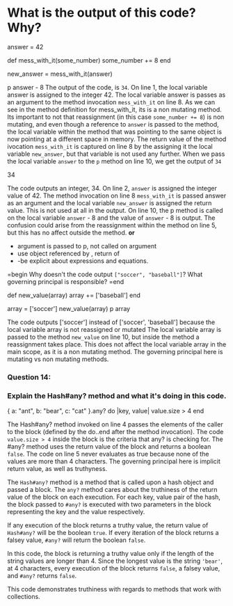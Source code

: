 # What is the output of this code? Why?
answer = 42

def mess_with_it(some_number)
  some_number += 8
end

new_answer = mess_with_it(answer)

p answer - 8
The output of the code, is `34`. On line 1, the local variable answer is assigned to the integer 42. The local variable answer is passes as an argument to the method invocation `mess_with_it` on line 8. As we can see in the method definition for mess_with_it, its is a non mutating method. Its important to not that reassignment (in this case `some_number += 8`) is non mutating, and even though a reference to `answer` is passed to the method, the local variable within the method that was pointing to the same object is now pointing at a different space in memory. The return value of the method ivocation `mess_with_it` is captured on line 8 by the assigning it the local variable `new_answer`, but that variable is not used any further. When we pass the local variable `answer` to the `p` method on line 10, we get the output of `34`

34

The code outputs an integer, 34. On line 2, `answer` is assigned the integer value of 42.
The method invocation on line 8 `mess_with_it` is passed answer as an argument and the local variable
`new_answer` is assigned the return value. This is not used at all in the output. On line 10,
the p method is called on the local variable `answer` - 8 and the value of `answer` - 8 is output. 
The confusion could arise from the reassignment within the method on line 5, but this has no affect outside
the method.
**or**
- argument is passed to p, not called on argument
- use object referenced by , return of
- -be explicit about expressions and equations.

=begin
Why doesn't the code output `["soccer", "baseball"]`? What governing principal is responsible?
=end

def new_value(array)
  array += ['baseball']
end

array = ['soccer']
new_value(array)
p array

The code outputs ['soccer'] instead of ['soccer', 'baseball'] because the local variable array is not reassigned or mutated
The local variable array is passed to the method `new_value` on line 10, but inside the method a reassignment takes place. This does not affect the local variable array in the main scope, as it is a non mutating method. 
The governing principal here is mutating vs non mutating methods. 

### Question 14:
### Explain the Hash#any? method and what it's doing in this code.

{ a: "ant", b: "bear", c: "cat" }.any? do |key, value|
  value.size > 4
end

The Hash#any? method invoked on line 4 passes the elements of the caller to the block
(defined by the do..end after the method invocation). The code `value.size > 4` inside
the block is the criteria that any? is checking for. The #any? method uses the return value of the 
block and returns a boolean `false`. The code on line 5 never evaluates as true because none of the values 
are more than 4 characters.
The governing principal here is implicit return value, as well as truthyness.

The `Hash#any?` method is a method that is called upon a hash object and passed a block. The `any?` method cares about the truthiness of the return value of the block on each execution. For each key, value pair of the hash, the block passed to `#any?` is executed with two parameters in the block representing the key and the value respectively.

If any execution of the block returns a truthy value, the return value of `Hash#any?` will be the boolean `true`. If every iteration of the block returns a falsey value, `#any?` will return the boolean `false`.

In this code, the block is returning a truthy value only if the length of the string values are longer than 4. Since the longest value is the string `'bear'`, at 4 characters, every execution of the block returns `false`, a falsey value, and `#any?` returns `false`. 

This code demonstrates truthiness with regards to methods that work with collections. 